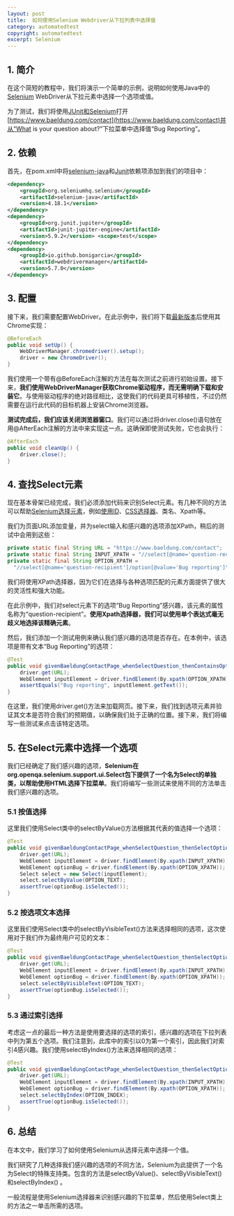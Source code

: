 ```yaml
---
layout: post
title:  如何使用Selenium Webdriver从下拉列表中选择值
category: automatedtest
copyright: automatedtest
excerpt: Selenium
---
```


## 1. 简介

在这个简短的教程中，我们将演示一个简单的示例，说明如何使用Java中的[Selenium](https://www.selenium.dev/) WebDriver从下拉元素中选择一个选项或值。

为了测试，我们将使用[JUnit和Selenium](https://www.baeldung.com/java-selenium-with-junit-and-testng)打开[https://www.baeldung.com/contact](https://www.baeldung.com/contact)并从“What is your question about?”下拉菜单中选择值“Bug Reporting”。

## 2. 依赖

首先，在pom.xml中将[selenium-java](https://mvnrepository.com/artifact/org.seleniumhq.selenium/selenium-java)和[Junit](https://mvnrepository.com/artifact/org.junit.jupiter/junit-jupiter-engine)依赖项添加到我们的项目中：

```xml
<dependency> 
    <groupId>org.seleniumhq.selenium</groupId> 
    <artifactId>selenium-java</artifactId> 
    <version>4.18.1</version>
</dependency>
<dependency>
    <groupId>org.junit.jupiter</groupId>
    <artifactId>junit-jupiter-engine</artifactId>
    <version>5.9.2</version> <scope>test</scope>
</dependency>
<dependency>
    <groupId>io.github.bonigarcia</groupId>
    <artifactId>webdrivermanager</artifactId>
    <version>5.7.0</version>
</dependency>
```

## 3. 配置

接下来，我们需要配置WebDriver。在此示例中，我们将下载[最新版本](https://googlechromelabs.github.io/chrome-for-testing/)后使用其Chrome实现：

```java
@BeforeEach
public void setUp() {
    WebDriverManager.chromedriver().setup();
    driver = new ChromeDriver();
}
```

我们使用一个带有@BeforeEach注解的方法在每次测试之前进行初始设置。接下来，**我们使用WebDriverManager获取Chrome驱动程序，而无需明确下载和安装它**。与使用驱动程序的绝对路径相比，这使我们的代码更具可移植性，不过仍然需要在运行此代码的目标机器上安装Chrome浏览器。

**测试完成后，我们应该关闭浏览器窗口**。我们可以通过将driver.close()语句放在用@AfterEach注解的方法中来实现这一点。这确保即使测试失败，它也会执行：

```java
@AfterEach
public void cleanUp() {
    driver.close();
}
```

## 4. 查找Select元素

现在基本骨架已经完成，我们必须添加代码来识别Select元素。有几种不同的方法可以帮助[Selenium选择元素](https://www.baeldung.com/java-selenium-javascript)，例如[使用ID](https://www.baeldung.com/java-selenium-html-input-value)、[CSS选择器](https://www.baeldung.com/selenium-find-element-by-attribute)、类名、Xpath等。

我们为页面URL添加变量，并为select输入和感兴趣的选项添加XPath，稍后的测试中会用到这些：

```java
private static final String URL = "https://www.baeldung.com/contact";
private static final String INPUT_XPATH = "//select[@name='question-recipient']";
private static final String OPTION_XPATH = 
  "//select[@name='question-recipient']/option[@value='Bug reporting']";
```

我们将使用XPath选择器，因为它们在选择与各种选项匹配的元素方面提供了很大的灵活性和强大功能。

在此示例中，我们对select元素下的选项“Bug Reporting”感兴趣，该元素的属性名称为“question-recipient”。**使用Xpath选择器，我们可以使用单个表达式毫无歧义地选择该精确元素**。 

然后，我们添加一个测试用例来确认我们感兴趣的选项是否存在。在本例中，该选项是带有文本“Bug Reporting”的选项：

```java
@Test
public void givenBaeldungContactPage_whenSelectQuestion_thenContainsOptionBugs() {
    driver.get(URL);
    WebElement inputElement = driver.findElement(By.xpath(OPTION_XPATH));
    assertEquals("Bug reporting", inputElement.getText());
}
```

在这里，我们使用driver.get()方法来加载网页。接下来，我们找到选项元素并验证其文本是否符合我们的预期值，以确保我们处于正确的位置。接下来，我们将编写一些测试来点击该特定选项。

## 5. 在Select元素中选择一个选项

我们已经确定了我们感兴趣的选项，**Selenium在org.openqa.selenium.support.ui.Select包下提供了一个名为Select的单独类，以帮助使用HTML选择下拉菜单**。我们将编写一些测试来使用不同的方法单击我们感兴趣的选项。

### 5.1 按值选择

这里我们使用Select类中的selectByValue()方法根据其代表的值选择一个选项：

```java
@Test
public void givenBaeldungContactPage_whenSelectQuestion_thenSelectOptionBugsByValue() {
    driver.get(URL);
    WebElement inputElement = driver.findElement(By.xpath(INPUT_XPATH));
    WebElement optionBug = driver.findElement(By.xpath(OPTION_XPATH));
    Select select = new Select(inputElement);
    select.selectByValue(OPTION_TEXT);
    assertTrue(optionBug.isSelected());
}
```

### 5.2 按选项文本选择

这里我们使用Select类中的selectByVisibleText()方法来选择相同的选项，这次使用对于我们作为最终用户可见的文本：

```java
@Test
public void givenBaeldungContactPage_whenSelectQuestion_thenSelectOptionBugsByText() {
    driver.get(URL);
    WebElement inputElement = driver.findElement(By.xpath(INPUT_XPATH));
    WebElement optionBug = driver.findElement(By.xpath(OPTION_XPATH));
    select.selectByVisibleText(OPTION_TEXT);    
    assertTrue(optionBug.isSelected());
}
```

### 5.3 通过索引选择

考虑这一点的最后一种方法是使用要选择的选项的索引，感兴趣的选项在下拉列表中列为第五个选项。我们注意到，此库中的索引以0为第一个索引，因此我们对索引4感兴趣。我们使用selectByIndex()方法来选择相同的选项：

```java
@Test
public void givenBaeldungContactPage_whenSelectQuestion_thenSelectOptionBugsByIndex() {
    driver.get(URL);
    WebElement inputElement = driver.findElement(By.xpath(INPUT_XPATH));
    WebElement optionBug = driver.findElement(By.xpath(OPTION_XPATH));
    select.selectByIndex(OPTION_INDEX);    
    assertTrue(optionBug.isSelected());
}
```

## 6. 总结

在本文中，我们学习了如何使用Selenium从选择元素中选择一个值。

我们研究了几种选择我们感兴趣的选项的不同方法，Selenium为此提供了一个名为Select的特殊支持类。包含的方法是selectByValue()、selectByVisibleText()和selectByIndex() 。

一般流程是使用Selenium选择器来识别感兴趣的下拉菜单，然后使用Select类上的方法之一单击所需的选项。
